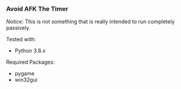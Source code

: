 ### Avoid AFK The Timer
*Notice*: This is not something that is really intended to run completely passively. 

Tested with:
* Python 3.8.x

Required Packages:
* pygame
* win32gui
